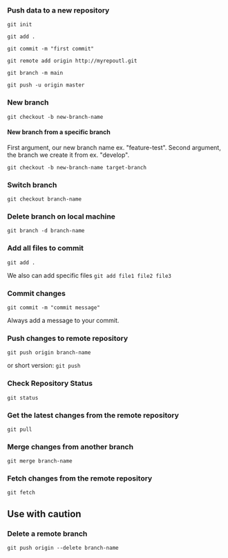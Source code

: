 ### Push data to a new repository

`git init`

`git add .`

`git commit -m "first commit"`

`git remote add origin http://myrepoutl.git`

`git branch -m main`

`git push -u origin master`

### New branch

`git checkout -b new-branch-name`

#### New branch from a specific branch

First argument, our new branch name ex. "feature-test". Second argument, the branch we create it from ex. "develop".

`git checkout -b new-branch-name target-branch`

### Switch branch

`git checkout branch-name`

### Delete branch on local machine

`git branch -d branch-name`

### Add all files to commit

`git add .`

We also can add specific files
`git add file1 file2 file3`

### Commit changes

`git commit -m "commit message"`

Always add a message to your commit.

### Push changes to remote repository

`git push origin branch-name`

or short version: `git push`

### Check Repository Status

`git status`

### Get the latest changes from the remote repository

`git pull`

### Merge changes from another branch

`git merge branch-name`

### Fetch changes from the remote repository

`git fetch`

## Use with caution

### Delete a remote branch

`git push origin --delete branch-name`
